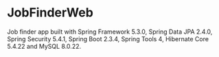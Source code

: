 # JobFinderWeb
Job finder app built with Spring Framework 5.3.0, Spring Data JPA 2.4.0, Spring Security 5.4.1, Spring Boot 2.3.4, Spring Tools 4, Hibernate Core 5.4.22 and MySQL 8.0.22.
